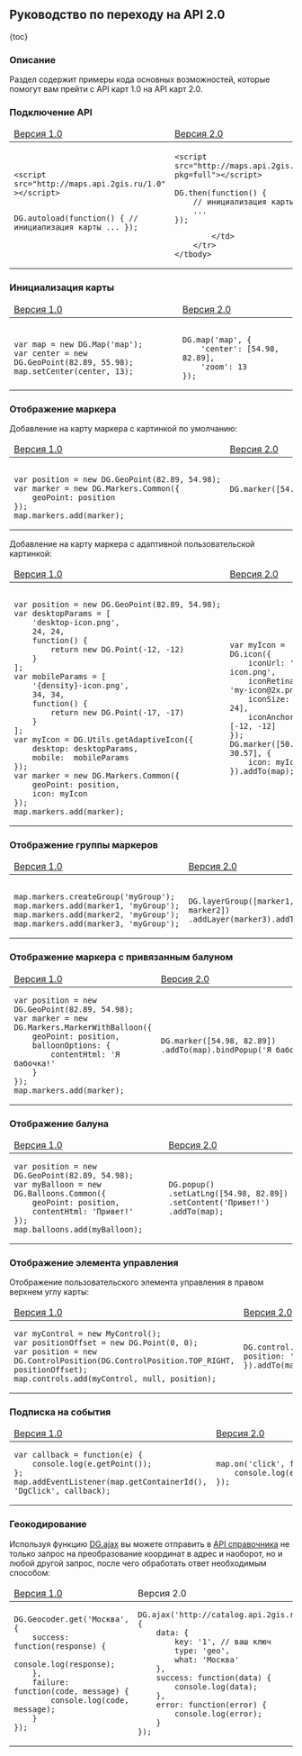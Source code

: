 ## Руководство по переходу на API 2.0

{toc}

### Описание

Раздел содержит примеры кода основных возможностей, которые помогут вам прейти с API карт 1.0 на API карт 2.0.

### Подключение API

<table>
    <thead>
        <tr>
            <td>
                <a href="http://api.2gis.ru/doc/maps/manual/map/#toc-load">Версия 1.0</a>
            </td>
            <td>
                <a href="/doc/maps/manual/loading">Версия 2.0</a>
            </td>
        </tr>
    </thead>
    <tbody>
        <tr>
            <td>
<pre><code>&lt;script src="http://maps.api.2gis.ru/1.0" &gt;&lt;/script&gt;

DG.autoload(function() {
    // инициализация карты
    ...
});</code></pre>
            </td>
            <td>
<pre><code>&lt;script src=&quot;http://maps.api.2gis.ru/2.0/loader.js?pkg=full"&gt;&lt;/script&gt;

DG.then(function() {
    // инициализация карты
    ...
});</code></pre>
            </td>
        </tr>
    </tbody>
</table>

### Инициализация карты

<table>
    <thead>
        <tr>
            <td><a href="http://api.2gis.ru/doc/maps/manual/map/#toc-init">Версия 1.0</a></td>
            <td><a href="/doc/maps/manual/map#пример-использования">Версия 2.0</a></td>
        </tr>
    </thead>
    <tbody>
        <tr>
            <td>
<pre><code>
var map = new DG.Map('map');
var center = new DG.GeoPoint(82.89, 55.98);
map.setCenter(center, 13);
</code></pre>
            </td>
            <td>
<pre><code>
DG.map('map', {
    'center': [54.98, 82.89],
    'zoom': 13
});
</pre></code>
            </td>
        </tr>
    </tbody>
</table>

### Отображение маркера

Добавление на карту маркера с картинкой по умолчанию:
<table>
    <thead>
        <tr>
            <td><a href="http://api.2gis.ru/doc/maps/manual/markers/#toc-base">Версия 1.0</a></td>
            <td><a href="/doc/maps/manual/markers#класс-dgmarker">Версия 2.0</a></td>
        </tr>
    </thead>
    <tbody>
        <tr>
            <td>
<pre><code>
<nobr>var position = new DG.GeoPoint(82.89, 54.98);</nobr>
var marker = new DG.Markers.Common({
    geoPoint: position
});
map.markers.add(marker);
</code></pre>
            </td>
            <td>
<pre><code>
<nobr>DG.marker([54.98, 82.89]).addTo(map);</nobr>
                    </code>
                </pre>
            </td>
        </tr>
    </tbody>
</table>

Добавление на карту маркера с адаптивной пользовательской картинкой:
<table>
    <thead>
        <tr>
            <td><a href="http://api.2gis.ru/doc/maps/manual/utils#fun-getAdaptiveAcon">Версия 1.0</a></td>
            <td><a href="/doc/maps/manual/markers#класс-dgicon">Версия 2.0</a></td>
        </tr>
    </thead>
    <tbody>
        <tr>
            <td>
<pre><code>
<nobr>var position = new DG.GeoPoint(82.89, 54.98);</nobr>
var desktopParams = [
    'desktop-icon.png',
    24, 24,
    function() {
        return new DG.Point(-12, -12)
    }
];
var mobileParams = [
    '{density}-icon.png',
    34, 34,
    function() {
        return new DG.Point(-17, -17)
    }
];
var myIcon = DG.Utils.getAdaptiveIcon({
    desktop: desktopParams,
    mobile:  mobileParams
});
var marker = new DG.Markers.Common({
    geoPoint: position,
    icon: myIcon
});
map.markers.add(marker);
</code></pre>
            </td>
            <td>
<pre><code>
var myIcon = DG.icon({
    iconUrl: 'my-icon.png',
    iconRetinaUrl: 'my-icon@2x.png',
    iconSize: [24, 24],
    iconAnchor: [-12, -12]
});
DG.marker([50.505, 30.57], {
    icon: myIcon
}).addTo(map);
</code></pre>
            </td>
        </tr>
    </tbody>
</table>

### Отображение группы маркеров

<table>
    <thead>
        <tr>
            <td><a href="http://api.2gis.ru/doc/maps/manual/markers/#toc-dgmarkersgroup">Версия 1.0</a></td>
            <td><a href="/doc/maps/manual/groups#класс-dglayergroup">Версия 2.0</a></td></tr>
    </thead>
    <tbody>
        <tr>
            <td>
<pre><code>
map.markers.createGroup('myGroup');
map.markers.add(marker1,&nbsp;'myGroup');
map.markers.add(marker2,&nbsp;'myGroup');
map.markers.add(marker3,&nbsp;'myGroup');
</code></pre>
            </td>
            <td>
<pre><code>
DG.layerGroup([marker1, marker2])
.addLayer(marker3).addTo(map);
</code></pre>
            </td>
        </tr>
    </tbody>
</table>

### Отображение маркера с привязанным балуном

<table>
    <thead>
        <tr>
            <td><a href="http://api.2gis.ru/doc/maps/manual/markers/#toc-dgmarkersballoon">Версия 1.0</a></td>
            <td><a href="/doc/maps/manual/markers#marker-bindpopup">Версия 2.0</a></td>
        </tr>
    </thead>
    <tbody>
        <tr>
            <td>
<pre><code>var position = new DG.GeoPoint(82.89, 54.98);
var marker = new DG.Markers.MarkerWithBalloon({
    geoPoint: position,
    balloonOptions: {
        contentHtml: 'Я бабочка!'
    }
});
map.markers.add(marker);
</code></pre>
            </td>
            <td>
<pre><code>DG.marker([54.98, 82.89])
<nobr>.addTo(map).bindPopup('Я бабочка!');</nobr>
</code></pre>
            </td>
        </tr>
    </tbody>
</table>

### Отображение балуна

<table>
    <thead>
        <tr>
            <td><a href="http://api.2gis.ru/doc/maps/manual/balloons/#balloon-intro">Версия 1.0</a></td>
            <td><a href="/doc/maps/manual/popups#описание">Версия 2.0</a></td>
        </tr>
    </thead>
    <tbody>
        <tr>
            <td>
<pre><code>var position = new DG.GeoPoint(82.89, 54.98);
var myBalloon = new DG.Balloons.Common({ 
    geoPoint: position,
    contentHtml: 'Привет!'
});
map.balloons.add(myBalloon);</code></pre>
            </td>
            <td>
<pre><code>DG.popup()
.setLatLng([54.98,&nbsp;82.89])
.setContent('Привет!')
.addTo(map);</code></pre>
            </td>
        </tr>
    </tbody>
</table>

### Отображение элемента управления

Отображение пользовательского элемента управления в правом верхнем углу карты:
<table>
    <thead>
        <tr>
            <td><a href="http://api.2gis.ru/doc/maps/manual/controls/#toc-intro">Версия 1.0</a></td>
            <td><a href="/doc/maps/manual/controls#описание">Версия 2.0</a></td></tr>
    </thead>
    <tbody>
        <tr>
            <td>
<pre><code>var myControl = new MyControl();
var positionOffset = new DG.Point(0, 0);
var position = new DG.ControlPosition(DG.ControlPosition.TOP_RIGHT, positionOffset);
map.controls.add(myControl, null, position);
</code></pre>
            </td>
            <td>
<pre><code>DG.control.myControl({ position: 'topright' }).addTo(map)</code></pre>
            </td>
        </tr>
    </tbody>
</table>


### Подписка на события

<table>
    <thead>
        <tr>
            <td><a href="http://api.2gis.ru/doc/maps/manual/events/#toc-intro">Версия 1.0</a></td>
            <td><a href="/doc/maps/manual/events#описание">Версия 2.0</a></td>
        </tr>
    </thead>
    <tbody>
        <tr>
            <td>
<pre><code>var callback&nbsp;=&nbsp;function(e)&nbsp;{
    console.log(e.getPoint());
};
map.addEventListener(map.getContainerId(), 'DgClick', callback);
</code></pre>
            </td>
            <td>
<pre><code>map.on('click',&nbsp;function(e)&nbsp;{
    console.log(e.latlng);
});
</code></pre>
            </td>
        </tr>
    </tbody>
</table>

###  Геокодирование

Используя функцию [DG.ajax](/doc/maps/manual/ajax#описание) вы можете отправить в [API справочника](http://api.2gis.ru/doc/firms/quickstart/) не только запрос на преобразование координат в адрес и наоборот, но и любой другой запрос, после чего обработать ответ необходимым способом:

<table>
    <thead>
        <tr><td><a href="http://api.2gis.ru/doc/maps/manual/geocoding/#toc-intro">Версия 1.0</a></td><td>Версия 2.0</td></tr>
    </thead>
    <tbody>
        <tr>
            <td>
<pre><code>DG.Geocoder.get('Москва', {
    success: function(response) {
        console.log(response);
    },
    failure: function(code, message) {
        console.log(code, message);
    }
});
</code></pre>
            </td>
            <td>
<pre><code>DG.ajax('http://catalog.api.2gis.ru/2.0/search', {
    data: {
        key: '1', // ваш ключ
        type: 'geo',
        what: 'Москва'
    },
    success: function(data) {
        console.log(data);
    },
    error: function(error) {
        console.log(error);
    }
});
</code></pre>
            </td>
        </tr>
    </tbody>
</table>


